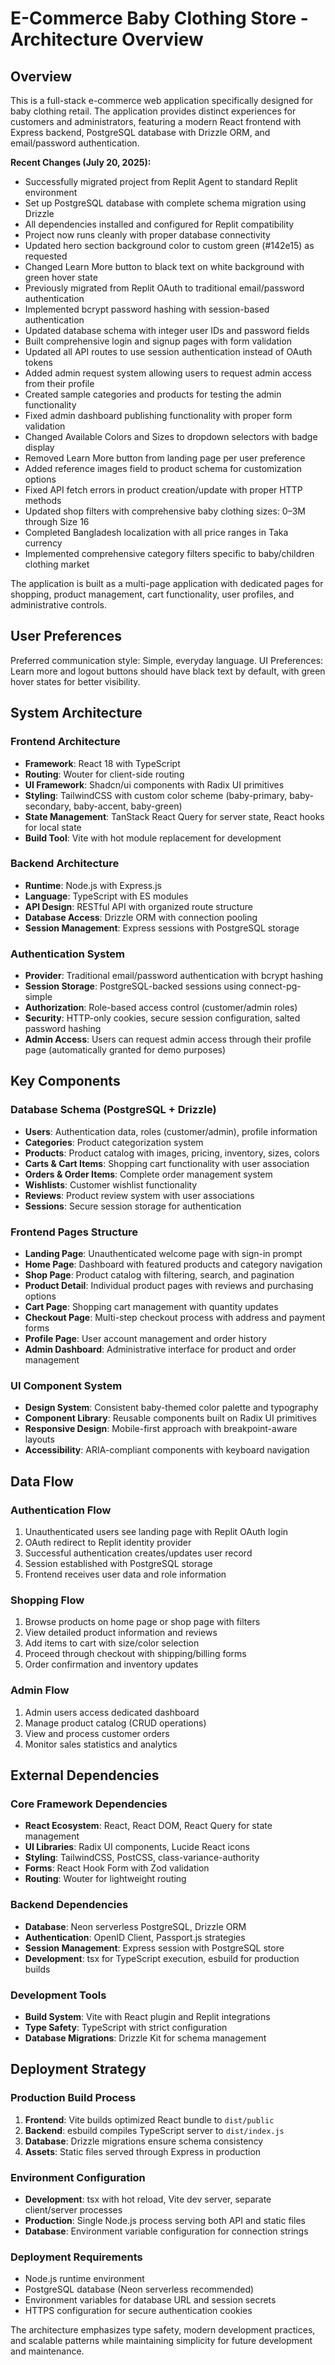# E-Commerce Baby Clothing Store - Architecture Overview

## Overview

This is a full-stack e-commerce web application specifically designed for baby clothing retail. The application provides distinct experiences for customers and administrators, featuring a modern React frontend with Express backend, PostgreSQL database with Drizzle ORM, and email/password authentication.

**Recent Changes (July 20, 2025):**
- Successfully migrated project from Replit Agent to standard Replit environment
- Set up PostgreSQL database with complete schema migration using Drizzle
- All dependencies installed and configured for Replit compatibility
- Project now runs cleanly with proper database connectivity
- Updated hero section background color to custom green (#142e15) as requested
- Changed Learn More button to black text on white background with green hover state
- Previously migrated from Replit OAuth to traditional email/password authentication
- Implemented bcrypt password hashing with session-based authentication
- Updated database schema with integer user IDs and password fields
- Built comprehensive login and signup pages with form validation
- Updated all API routes to use session authentication instead of OAuth tokens
- Added admin request system allowing users to request admin access from their profile
- Created sample categories and products for testing the admin functionality
- Fixed admin dashboard publishing functionality with proper form validation
- Changed Available Colors and Sizes to dropdown selectors with badge display
- Removed Learn More button from landing page per user preference
- Added reference images field to product schema for customization options
- Fixed API fetch errors in product creation/update with proper HTTP methods
- Updated shop filters with comprehensive baby clothing sizes: 0–3M through Size 16
- Completed Bangladesh localization with all price ranges in Taka currency
- Implemented comprehensive category filters specific to baby/children clothing market

The application is built as a multi-page application with dedicated pages for shopping, product management, cart functionality, user profiles, and administrative controls.

## User Preferences

Preferred communication style: Simple, everyday language.
UI Preferences: Learn more and logout buttons should have black text by default, with green hover states for better visibility.

## System Architecture

### Frontend Architecture
- **Framework**: React 18 with TypeScript
- **Routing**: Wouter for client-side routing
- **UI Framework**: Shadcn/ui components with Radix UI primitives
- **Styling**: TailwindCSS with custom color scheme (baby-primary, baby-secondary, baby-accent, baby-green)
- **State Management**: TanStack React Query for server state, React hooks for local state
- **Build Tool**: Vite with hot module replacement for development

### Backend Architecture
- **Runtime**: Node.js with Express.js
- **Language**: TypeScript with ES modules
- **API Design**: RESTful API with organized route structure
- **Database Access**: Drizzle ORM with connection pooling
- **Session Management**: Express sessions with PostgreSQL storage

### Authentication System
- **Provider**: Traditional email/password authentication with bcrypt hashing
- **Session Storage**: PostgreSQL-backed sessions using connect-pg-simple
- **Authorization**: Role-based access control (customer/admin roles)
- **Security**: HTTP-only cookies, secure session configuration, salted password hashing
- **Admin Access**: Users can request admin access through their profile page (automatically granted for demo purposes)

## Key Components

### Database Schema (PostgreSQL + Drizzle)
- **Users**: Authentication data, roles (customer/admin), profile information
- **Categories**: Product categorization system
- **Products**: Product catalog with images, pricing, inventory, sizes, colors
- **Carts & Cart Items**: Shopping cart functionality with user association
- **Orders & Order Items**: Complete order management system
- **Wishlists**: Customer wishlist functionality
- **Reviews**: Product review system with user associations
- **Sessions**: Secure session storage for authentication

### Frontend Pages Structure
- **Landing Page**: Unauthenticated welcome page with sign-in prompt
- **Home Page**: Dashboard with featured products and category navigation
- **Shop Page**: Product catalog with filtering, search, and pagination
- **Product Detail**: Individual product pages with reviews and purchasing options
- **Cart Page**: Shopping cart management with quantity updates
- **Checkout Page**: Multi-step checkout process with address and payment forms
- **Profile Page**: User account management and order history
- **Admin Dashboard**: Administrative interface for product and order management

### UI Component System
- **Design System**: Consistent baby-themed color palette and typography
- **Component Library**: Reusable components built on Radix UI primitives
- **Responsive Design**: Mobile-first approach with breakpoint-aware layouts
- **Accessibility**: ARIA-compliant components with keyboard navigation

## Data Flow

### Authentication Flow
1. Unauthenticated users see landing page with Replit OAuth login
2. OAuth redirect to Replit identity provider
3. Successful authentication creates/updates user record
4. Session established with PostgreSQL storage
5. Frontend receives user data and role information

### Shopping Flow
1. Browse products on home page or shop page with filters
2. View detailed product information and reviews
3. Add items to cart with size/color selection
4. Proceed through checkout with shipping/billing forms
5. Order confirmation and inventory updates

### Admin Flow
1. Admin users access dedicated dashboard
2. Manage product catalog (CRUD operations)
3. View and process customer orders
4. Monitor sales statistics and analytics

## External Dependencies

### Core Framework Dependencies
- **React Ecosystem**: React, React DOM, React Query for state management
- **UI Libraries**: Radix UI components, Lucide React icons
- **Styling**: TailwindCSS, PostCSS, class-variance-authority
- **Forms**: React Hook Form with Zod validation
- **Routing**: Wouter for lightweight routing

### Backend Dependencies
- **Database**: Neon serverless PostgreSQL, Drizzle ORM
- **Authentication**: OpenID Client, Passport.js strategies
- **Session Management**: Express session with PostgreSQL store
- **Development**: tsx for TypeScript execution, esbuild for production builds

### Development Tools
- **Build System**: Vite with React plugin and Replit integrations
- **Type Safety**: TypeScript with strict configuration
- **Database Migrations**: Drizzle Kit for schema management

## Deployment Strategy

### Production Build Process
1. **Frontend**: Vite builds optimized React bundle to `dist/public`
2. **Backend**: esbuild compiles TypeScript server to `dist/index.js`
3. **Database**: Drizzle migrations ensure schema consistency
4. **Assets**: Static files served through Express in production

### Environment Configuration
- **Development**: tsx with hot reload, Vite dev server, separate client/server processes
- **Production**: Single Node.js process serving both API and static files
- **Database**: Environment variable configuration for connection strings

### Deployment Requirements
- Node.js runtime environment
- PostgreSQL database (Neon serverless recommended)
- Environment variables for database URL and session secrets
- HTTPS configuration for secure authentication cookies

The architecture emphasizes type safety, modern development practices, and scalable patterns while maintaining simplicity for future development and maintenance.